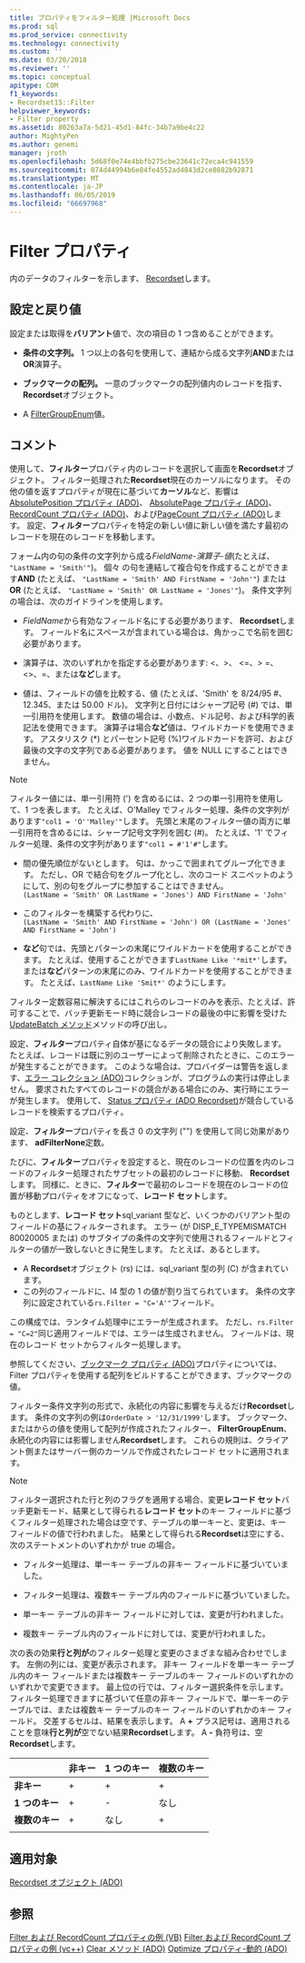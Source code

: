 ```yaml
---
title: プロパティをフィルター処理 |Microsoft Docs
ms.prod: sql
ms.prod_service: connectivity
ms.technology: connectivity
ms.custom: ''
ms.date: 03/20/2018
ms.reviewer: ''
ms.topic: conceptual
apitype: COM
f1_keywords:
- Recordset15::Filter
helpviewer_keywords:
- Filter property
ms.assetid: 80263a7a-5d21-45d1-84fc-34b7a9be4c22
author: MightyPen
ms.author: genemi
manager: jroth
ms.openlocfilehash: 5d68f0e74e4bbfb275cbe23641c72eca4c941559
ms.sourcegitcommit: 074d44994b6e84fe4552ad4843d2ce0882b92871
ms.translationtype: MT
ms.contentlocale: ja-JP
ms.lasthandoff: 06/05/2019
ms.locfileid: "66697968"
---
```

# <a name="filter-property"></a>Filter プロパティ
内のデータのフィルターを示します、 [Recordset](../../../ado/reference/ado-api/recordset-object-ado.md)します。  
  
## <a name="settings-and-return-values"></a>設定と戻り値

設定または取得を**バリアント**値で、次の項目の 1 つ含めることができます。  
  
-   **条件の文字列。** 1 つ以上の各句を使用して、連結から成る文字列**AND**または**OR**演算子。  
  
-   **ブックマークの配列。** 一意のブックマークの配列値内のレコードを指す、 **Recordset**オブジェクト。  
  
-   A [FilterGroupEnum](../../../ado/reference/ado-api/filtergroupenum.md)値。  
  
## <a name="remarks"></a>コメント

使用して、**フィルター**プロパティ内のレコードを選択して画面を**Recordset**オブジェクト。 フィルター処理された**Recordset**現在のカーソルになります。 その他の値を返すプロパティが現在に基づいて**カーソル**など、影響は[AbsolutePosition プロパティ (ADO)](../../../ado/reference/ado-api/absoluteposition-property-ado.md)、 [AbsolutePage プロパティ (ADO)](../../../ado/reference/ado-api/absolutepage-property-ado.md)、 [RecordCount プロパティ (ADO)](../../../ado/reference/ado-api/recordcount-property-ado.md)、および[PageCount プロパティ (ADO)](../../../ado/reference/ado-api/pagecount-property-ado.md)します。 設定、**フィルター**プロパティを特定の新しい値に新しい値を満たす最初のレコードを現在のレコードを移動します。
  
フォーム内の句の条件の文字列から成る*FieldName-演算子-値*(たとえば、 `"LastName = 'Smith'"`)。 個々 の句を連結して複合句を作成することができます**AND** (たとえば、 `"LastName = 'Smith' AND FirstName = 'John'"`) または**OR** (たとえば、 `"LastName = 'Smith' OR LastName = 'Jones'"`)。 条件文字列の場合は、次のガイドラインを使用します。

-   *FieldName*から有効なフィールド名にする必要があります、 **Recordset**します。 フィールド名にスペースが含まれている場合は、角かっこで名前を囲む必要があります。  
  
-   演算子は、次のいずれかを指定する必要があります: \<、>、 \<=、> =、<>、=、または**など**します。  
  
-   値は、フィールドの値を比較する、値 (たとえば、'Smith' を 8/24/95 #、12.345、または 50.00 ドル)。 文字列と日付にはシャープ記号 (#) では、単一引用符を使用します。 数値の場合は、小数点、ドル記号、および科学的表記法を使用できます。 演算子は場合**など**値は、ワイルドカードを使用できます。 アスタリスク (*) とパーセント記号 (%)ワイルドカードを許可、および最後の文字の文字列である必要があります。 値を NULL にすることはできません。  
  
> [!NOTE]
>  フィルター値には、単一引用符 (') を含めるには、2 つの単一引用符を使用して、1 つを表します。 たとえば、O'Malley でフィルター処理、条件の文字列があります`"col1 = 'O''Malley'"`します。 先頭と末尾のフィルター値の両方に単一引用符を含めるには、シャープ記号文字列を囲む (#)。 たとえば、'1' でフィルター処理、条件の文字列があります`"col1 = #'1'#"`します。  
  
-   間の優先順位がないとします。 句は、かっこで囲まれてグループ化できます。 ただし、OR で結合句をグループ化とし、次のコード スニペットのようにして、別の句をグループに参加することはできません。  
 `(LastName = 'Smith' OR LastName = 'Jones') AND FirstName = 'John'`  
  
-   このフィルターを構築する代わりに、  
 `(LastName = 'Smith' AND FirstName = 'John') OR (LastName = 'Jones' AND FirstName = 'John')`  
  
-   **など**句では、先頭とパターンの末尾にワイルドカードを使用することができます。 たとえば、使用することができます`LastName Like '*mit*'`します。 または**など**パターンの末尾にのみ、ワイルドカードを使用することができます。 たとえば、`LastName Like 'Smit*'` のようにします。  
  
 フィルター定数容易に解決するにはこれらのレコードのみを表示、たとえば、許可することで、バッチ更新モード時に競合レコードの最後の中に影響を受けた[UpdateBatch メソッド](../../../ado/reference/ado-api/updatebatch-method.md)メソッドの呼び出し。  
  
設定、**フィルター**プロパティ自体が基になるデータの競合により失敗します。 たとえば、レコードは既に別のユーザーによって削除されたときに、このエラーが発生することができます。 このような場合は、プロバイダーは警告を返します、[エラー コレクション (ADO)](../../../ado/reference/ado-api/errors-collection-ado.md)コレクションが、プログラムの実行は停止しません。 要求されたすべてのレコードの競合がある場合にのみ、実行時にエラーが発生します。 使用して、 [Status プロパティ (ADO Recordset)](../../../ado/reference/ado-api/status-property-ado-recordset.md)が競合しているレコードを検索するプロパティ。  
  
設定、**フィルター**プロパティを長さ 0 の文字列 ("") を使用して同じ効果があります、 **adFilterNone**定数。
  
たびに、**フィルター**プロパティを設定すると、現在のレコードの位置を内のレコードのフィルター処理されたサブセットの最初のレコードに移動、 **Recordset**します。 同様に、ときに、**フィルター**で最初のレコードを現在のレコードの位置が移動プロパティをオフになって、**レコード セット**します。

ものとします、**レコード セット**sql_variant 型など、いくつかのバリアント型のフィールドの基にフィルターされます。 エラー (が DISP_E_TYPEMISMATCH 80020005 または) のサブタイプの条件の文字列で使用されるフィールドとフィルターの値が一致しないときに発生します。 たとえば、あるとします。

- A **Recordset**オブジェクト (rs) には、sql_variant 型の列 (C) が含まれています。
- この列のフィールドに、I4 型の 1 の値が割り当てられています。 条件の文字列に設定されている`rs.Filter = "C='A'"`フィールド。

この構成では、ランタイム処理中にエラーが生成されます。 ただし、`rs.Filter = "C=2"`同じ適用フィールドでは、エラーは生成されません。 フィールドは、現在のレコード セットからフィルター処理します。

参照してください、[ブックマーク プロパティ (ADO)](../../../ado/reference/ado-api/bookmark-property-ado.md)プロパティについては、Filter プロパティを使用する配列をビルドすることができます、ブックマークの値。

フィルター条件文字列の形式で、永続化の内容に影響を与えるだけ**Recordset**します。 条件の文字列の例は`OrderDate > '12/31/1999'`します。 ブックマーク、またはからの値を使用して配列が作成されたフィルター、 **FilterGroupEnum**、永続化の内容には影響しません**Recordset**します。 これらの規則は、クライアント側またはサーバー側のカーソルで作成されたレコード セットに適用されます。
  
> [!NOTE]
>  フィルター選択された行と列のフラグを適用する場合、変更**レコード セット**バッチ更新モード、結果として得られる**レコード セット**のキー フィールドに基づくフィルター処理された場合は空です、テーブルの単一キーと、変更は、キー フィールドの値で行われました。 結果として得られる**Recordset**は空にする、次のステートメントのいずれかが true の場合。  
  
-   フィルター処理は、単一キー テーブルの非キー フィールドに基づいていました。  
  
-   フィルター処理は、複数キー テーブル内のフィールドに基づいていました。  
  
-   単一キー テーブルの非キー フィールドに対しては、変更が行われました。  
  
-   複数キー テーブル内のフィールドに対しては、変更が行われました。  
  
次の表の効果**行と列が**のフィルター処理と変更のさまざまな組み合わせでします。 左側の列には、変更が表示されます。 非キー フィールドを単一キー テーブル内のキー フィールドまたは複数キー テーブルのキー フィールドのいずれかのいずれかで変更できます。 最上位の行では、フィルター選択条件を示します。 フィルター処理できますに基づいて任意の非キー フィールドで、単一キーのテーブルでは、または複数キー テーブルのキー フィールドのいずれかのキー フィールド。 交差するセルは、結果を表示します。 A **+** プラス記号は、適用されることを意味**行と列が**空でない結果**Recordset**します。 A **-** 負符号は、空**Recordset**します。  
  
||非キー|1 つのキー|複数のキー|
|-|--------------|----------------|-------------------|
|**非キー**|+|+|+|
|**1 つのキー**|+|-|なし|
|**複数のキー**|+|なし|+|
|||||
  
## <a name="applies-to"></a>適用対象

[Recordset オブジェクト (ADO)](../../../ado/reference/ado-api/recordset-object-ado.md)  
  
## <a name="see-also"></a>参照

[Filter および RecordCount プロパティの例 (VB)](../../../ado/reference/ado-api/filter-and-recordcount-properties-example-vb.md)
[Filter および RecordCount プロパティの例 (vc++)](../../../ado/reference/ado-api/filter-and-recordcount-properties-example-vc.md)
[Clear メソッド (ADO)](../../../ado/reference/ado-api/clear-method-ado.md) 
[Optimize プロパティ-動的 (ADO)](../../../ado/reference/ado-api/optimize-property-dynamic-ado.md)
